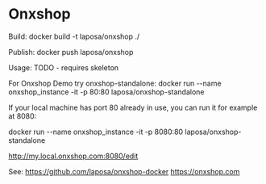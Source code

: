 # Onxshop 

Build:
docker build -t laposa/onxshop ./

Publish:
docker push laposa/onxshop

Usage:
TODO - requires skeleton

For Onxshop Demo try onxshop-standalone:
docker run --name onxshop_instance -it -p 80:80 laposa/onxshop-standalone

If your local machine has port 80 already in use, you can run it for example at 8080:

docker run --name onxshop_instance -it -p 8080:80 laposa/onxshop-standalone

http://my.local.onxshop.com:8080/edit

See:
https://github.com/laposa/onxshop-docker
https://onxshop.com

